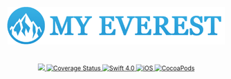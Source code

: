 <meta http-equiv="Cache-control" content="no-cache">

<p align="center">
    <a href="#">
        <img src="logo.png" align="middle">
    </a>
</p>

<br>

<p align="center">
    <a href="https://travis-ci.org/Yerkenabildin/my-everest">
        <img src="https://travis-ci.org/Yerkenabildin/my-everest.svg?branch=master&dummy=unused">
    </a>
	<a href='https://coveralls.io/github/Yerkenabildin/my-everest?branch=master'>
        <img src='https://coveralls.io/repos/github/Yerkenabildin/my-everest/badge.svg?branch=master&dummy=unused' alt='Coverage Status' />
    </a>
    <a href="https://swift.org">
        <img src="https://img.shields.io/badge/swift-4.0-blue.svg" alt="Swift 4.0">
    </a>
    <a href="https://ru.wikipedia.org/wiki/IOS">
        <img src="http://img.shields.io/badge/ios-9.0-blue.svg" alt="iOS">
    </a>
    <a href="https://cocoapods.org/">
        <img src="https://img.shields.io/badge/pod-v1.5.0-lightgrey.svg" alt="CocoaPods">
    </a>
</p>

